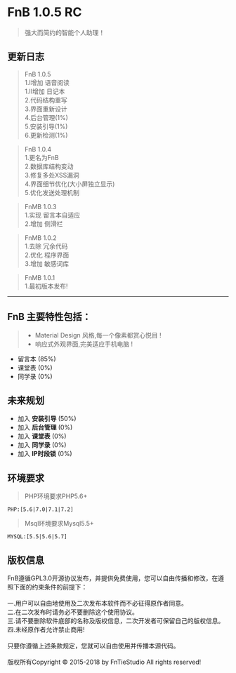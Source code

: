 FnB 1.0.5 RC
===========================
>强大而简约的智能个人助理！

**更新日志**
----
>FnB 1.0.5
<br/>1.Ⅰ增加 语音阅读
<br/>1.Ⅱ增加 日记本
<br/>2.代码结构重写
<br/>3.界面重新设计
<br/>4.后台管理(1%)
<br/>5.安装引导(1%)
<br/>6.更新检测(1%)

>FnB 1.0.4
<br/>1.更名为FnB
<br/>2.数据库结构变动
<br/>3.修复多处XSS漏洞
<br/>4.界面细节优化(大小屏独立显示)
<br/>5.优化发送处理机制

>FnMB 1.0.3
<br/>1.实现 留言本自适应
<br/>2.增加 侧滑栏

>FnMB 1.0.2
<br/>1.去除 冗余代码
<br/>2.优化 程序界面
<br/>3.增加 敏感词库

>FnMB 1.0.1 
<br/>1.最初版本发布!
----
## FnB 主要特性包括：

> + Material Design 风格,每一个像素都赏心悦目 !
> + 响应式外观界面,完美适应手机电脑 !

 + 留言本 (85%)
 + 课堂表 (0%)
 + 同学录 (0%)

## 未来规划
 + 加入 **安装引导** (50%)
 + 加入 **后台管理** (0%)
 + 加入 **课堂表** (0%)
 + 加入 **同学录** (0%)
 + 加入 **IP时段锁** (0%)

## 环境要求
> PHP环境要求PHP5.6+
 ~~~
 PHP:[5.6|7.0|7.1|7.2]
 ~~~
> Msql环境要求Mysql5.5+
 ~~~
 MYSQL:[5.5|5.6|5.7]
 ~~~

## 版权信息
 FnB遵循GPL3.0开源协议发布，并提供免费使用，您可以自由传播和修改，在遵照下面的约束条件的前提下：
<br/>
<br/>
一.用户可以自由地使用及二次发布本软件而不必征得原作者同意。
<br/>
二.在二次发布时请务必不要删除这个使用协议。
<br/>
三.请不要删除软件底部的名称及版权信息，二次开发者可保留自己的版权信息。
<br/>
四.未经原作者允许禁止商用!
<br/>
<br/>
只要你遵循上述条款规定，您就可以自由使用并传播本源代码。
<br/>
<br/>
版权所有Copyright © 2015-2018 by FnTieStudio All rights reserved!
